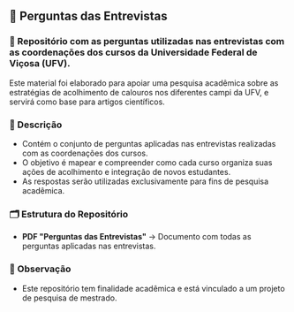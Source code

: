 ## 📝 Perguntas das Entrevistas

### 📌 Repositório com as perguntas utilizadas nas entrevistas com as coordenações dos cursos da Universidade Federal de Viçosa (UFV).

Este material foi elaborado para apoiar uma pesquisa acadêmica sobre as estratégias de acolhimento de calouros nos diferentes campi da UFV, e servirá como base para artigos científicos.

### 📖 Descrição

- Contém o conjunto de perguntas aplicadas nas entrevistas realizadas com as coordenações dos cursos.
- O objetivo é mapear e compreender como cada curso organiza suas ações de acolhimento e integração de novos estudantes.
- As respostas serão utilizadas exclusivamente para fins de pesquisa acadêmica.

### 🗂 Estrutura do Repositório

- **PDF "Perguntas das Entrevistas"** → Documento com todas as perguntas aplicadas nas entrevistas.

### 📌 Observação

- Este repositório tem finalidade acadêmica e está vinculado a um projeto de pesquisa de mestrado.
